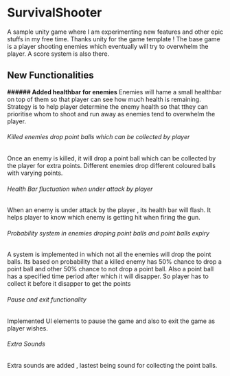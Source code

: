 # SurvivalShooter
A sample unity game where I am experimenting new features and other epic stuffs in my free time. Thanks unity for the game template !
The base game is a player shooting enemies which eventually will try to overwhelm the player. A score system is also there.

## New Functionalities 
__###### Added healthbar for enemies__
Enemies will hame a small healthbar on top of them so that player can see how much health is remaining. Strategy is to help player determine the enemy health so that tthey can prioritise whom to shoot and run away as enemies tend to overwhelm the player.

###### Killed enemies drop point balls which can be collected by player
Once an enemy is killed, it will drop a point ball which can be collected by the player for extra points. Different enemies drop different coloured balls with varying points.

###### Health Bar fluctuation when under attack by player
When an enemy is under attack by the player , its health bar will flash. It helps player to know which enemy is getting hit when firing the gun.

###### Probability system in enemies droping point balls and point balls expiry
A system is implemented in which not all the enemies will drop the point balls. Its based on probability that a killed enemy has 50% chance to drop a point ball and other 50% chance to not drop a point ball.
Also a point ball has a specified time period after which it will disapper. So player has to collect it before it disapper to get the points

###### Pause and exit functionality
Implemented UI elements to pause the game and also to exit the game as player wishes.

###### Extra Sounds
Extra sounds are added , lastest being sound for collecting the point balls. 
